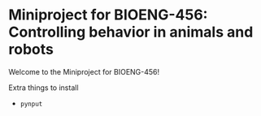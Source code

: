 # Miniproject for BIOENG-456: Controlling behavior in animals and robots

Welcome to the Miniproject for BIOENG-456!

Extra things to install

* `pynput`
